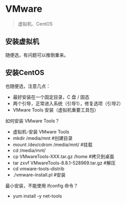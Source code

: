 # VMware

> 虚拟机、CentOS

## 安装虚拟机

随便选，有问题可以推倒重来。

## 安装CentOS

也随便选，注意几点：

- 最好安装在一个固定目录，C 盘 / 固态
- 两个引导，正常进入系统（引导1），修复选项（引导2）
- VMware Tools 安装（虚拟机重要工具包）

如何安装 VMware Tools？

- 虚拟机-安装 VMware Tools
- mkdir /media/mnt #创建目录
- mount /dev/cdrom    /media/mnt/ #挂载
- cd /media/mnt/
- cp    VMwareTools-XXX.tar.gz    /home #拷贝到桌面
- tar zxvf VMwareTools-8.8.1-528969.tar.gz #解压
- cd vmware-tools-distrib 
- ./vmware-install.pl #安装

最小安装，不能使用 ifconfig 命令？

- yum install -y net-tools

